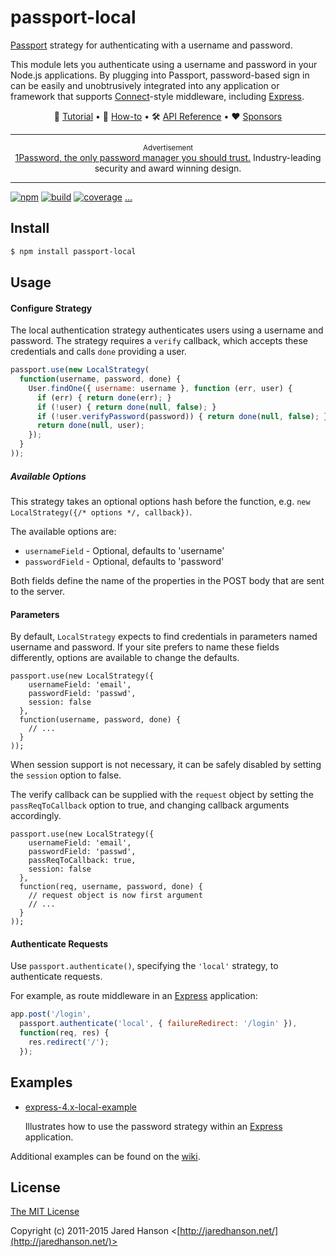 # passport-local

[Passport](https://www.passportjs.org/) strategy for authenticating with a
username and password.

This module lets you authenticate using a username and password in your Node.js
applications.  By plugging into Passport, password-based sign in can be easily
and unobtrusively integrated into any application or framework that supports
[Connect](https://github.com/senchalabs/connect#readme)-style middleware, including
[Express](https://expressjs.com/).

<div align="center">

:seedling: [Tutorial](https://www.passportjs.org/tutorials/password/?utm_source=github&utm_medium=referral&utm_campaign=passport-local&utm_content=nav-tutorial) •
:dart: [How-to](https://www.passportjs.org/howtos/password/?utm_source=github&utm_medium=referral&utm_campaign=passport-local&utm_content=nav-howto) •
:hammer_and_wrench: [API Reference](https://www.passportjs.org/api/passport-local/1.x/?utm_source=github&utm_medium=referral&utm_campaign=passport-local&utm_content=nav-api) •
:heart: [Sponsors](https://www.passportjs.org/sponsors/?utm_source=github&utm_medium=referral&utm_campaign=passport-local&utm_content=nav-sponsors)

</div>

---

<p align="center">
  <sup>Advertisement</sup>
  <br>
  <a href="https://www.tkqlhce.com/click-8907558-13433666?sid=cuHsLFjXqeyT2iHbYYaHMuw" target="_top">1Password, the only password manager you should trust.</a> Industry-leading security and award winning design.
</p>

---

[![npm](https://img.shields.io/npm/v/passport-local.svg)](https://www.npmjs.com/package/passport-local)
[![build](https://img.shields.io/travis/jaredhanson/passport-local.svg)](https://travis-ci.org/jaredhanson/passport-local)
[![coverage](https://img.shields.io/coveralls/jaredhanson/passport-local.svg)](https://coveralls.io/github/jaredhanson/passport-local)
[...](https://github.com/jaredhanson/passport-local/wiki/Status)

## Install

```bash
$ npm install passport-local
```

## Usage

#### Configure Strategy

The local authentication strategy authenticates users using a username and
password.  The strategy requires a `verify` callback, which accepts these
credentials and calls `done` providing a user.

```js
passport.use(new LocalStrategy(
  function(username, password, done) {
    User.findOne({ username: username }, function (err, user) {
      if (err) { return done(err); }
      if (!user) { return done(null, false); }
      if (!user.verifyPassword(password)) { return done(null, false); }
      return done(null, user);
    });
  }
));
```

##### Available Options

This strategy takes an optional options hash before the function, e.g. `new LocalStrategy({/* options */, callback})`.

The available options are:

* `usernameField` - Optional, defaults to 'username'
* `passwordField` - Optional, defaults to 'password'

Both fields define the name of the properties in the POST body that are sent to the server.

#### Parameters

By default, `LocalStrategy` expects to find credentials in parameters
named username and password. If your site prefers to name these fields
differently, options are available to change the defaults.

    passport.use(new LocalStrategy({
        usernameField: 'email',
        passwordField: 'passwd',
        session: false
      },
      function(username, password, done) {
        // ...
      }
    ));

When session support is not necessary, it can be safely disabled by
setting the `session` option to false.

The verify callback can be supplied with the `request` object by setting
the `passReqToCallback` option to true, and changing callback arguments
accordingly.

    passport.use(new LocalStrategy({
        usernameField: 'email',
        passwordField: 'passwd',
        passReqToCallback: true,
        session: false
      },
      function(req, username, password, done) {
        // request object is now first argument
        // ...
      }
    ));

#### Authenticate Requests

Use `passport.authenticate()`, specifying the `'local'` strategy, to
authenticate requests.

For example, as route middleware in an [Express](http://expressjs.com/)
application:

```js
app.post('/login', 
  passport.authenticate('local', { failureRedirect: '/login' }),
  function(req, res) {
    res.redirect('/');
  });
```

## Examples

* [express-4.x-local-example](https://github.com/passport/express-4.x-local-example)

  Illustrates how to use the password strategy within an [Express](https://expressjs.com)
  application.

Additional examples can be found on the [wiki](https://github.com/jaredhanson/passport-local/wiki/Examples).

## License

[The MIT License](http://opensource.org/licenses/MIT)

Copyright (c) 2011-2015 Jared Hanson <[http://jaredhanson.net/](http://jaredhanson.net/)>
